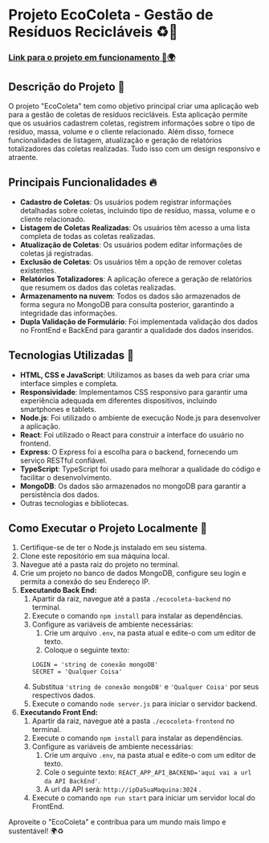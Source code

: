 # Projeto EcoColeta - Gestão de Resíduos Recicláveis ♻️🌱

### [Link para o projeto em funcionamento 🔗🌍](https://ecocoleta.onrender.com/)

## Descrição do Projeto 📝

O projeto "EcoColeta" tem como objetivo principal criar uma aplicação web para a gestão de coletas de resíduos recicláveis. Esta aplicação permite que os usuários cadastrem coletas, registrem informações sobre o tipo de resíduo, massa, volume e o cliente relacionado. Além disso, fornece funcionalidades de listagem, atualização e geração de relatórios totalizadores das coletas realizadas. Tudo isso com um design responsivo e atraente.

## Principais Funcionalidades 🔥

- **Cadastro de Coletas**: Os usuários podem registrar informações detalhadas sobre coletas, incluindo tipo de resíduo, massa, volume e o cliente relacionado.
- **Listagem de Coletas Realizadas**: Os usuários têm acesso a uma lista completa de todas as coletas realizadas.
- **Atualização de Coletas**: Os usuários podem editar informações de coletas já registradas.
- **Exclusão de Coletas**: Os usuários têm a opção de remover coletas existentes.
- **Relatórios Totalizadores**: A aplicação oferece a geração de relatórios que resumem os dados das coletas realizadas.
- **Armazenamento na nuvem**: Todos os dados são armazenados de forma segura no MongoDB para consulta posterior, garantindo a integridade das informações.
- **Dupla Validação de Formulário**: Foi implementada validação dos dados no FrontEnd e BackEnd para garantir a qualidade dos dados inseridos.

## Tecnologias Utilizadas 🔧

- **HTML, CSS e JavaScript**: Utilizamos as bases da web para criar uma interface simples e completa.
- **Responsividade**: Implementamos CSS responsivo para garantir uma experiência adequada em diferentes dispositivos, incluindo smartphones e tablets.
- **Node.js**: Foi utilizado o ambiente de execução Node.js para desenvolver a aplicação.
- **React**: Foi utilizado o React para construir a interface do usuário no frontend.
- **Express**: O Express foi a escolha para o backend, fornecendo um serviço RESTful confiável.
- **TypeScript**: TypeScript foi usado para melhorar a qualidade do código e facilitar o desenvolvimento.
- **MongoDB**: Os dados são armazenados no mongoDB para garantir a persistência dos dados.
- Outras tecnologias e bibliotecas.

## Como Executar o Projeto Localmente 🚀

1. Certifique-se de ter o Node.js instalado em seu sistema.
2. Clone este repositório em sua máquina local.
3. Navegue até a pasta raiz do projeto no terminal.
4. Crie um projeto no banco de dados MongoDB, configure seu login e permita a conexão do seu Endereço IP.
5. **Executando Back End:**
    1. Apartir da raiz, navegue até a pasta `./ecocoleta-backend` no terminal.
    2. Execute o comando `npm install` para instalar as dependências.
    3. Configure as variáveis de ambiente necessárias:
       1. Crie um arquivo `.env`, na pasta atual e edite-o com um editor de texto.
       2. Coloque o seguinte texto: <br>
         ```
         LOGIN = 'string de conexão mongoDB'
         SECRET = 'Qualquer Coisa'
         ```
      3. Substitua `'string de conexão mongoDB'` e `'Qualquer Coisa'` por seus respectivos dados.
    4. Execute o comando `node server.js` para iniciar o servidor backend.
6. **Executando Front End:**
    1. Apartir da raiz, navegue até a pasta `./ecocoleta-frontend` no terminal.
    2. Execute o comando `npm install` para instalar as dependências.
    3. Configure as variáveis de ambiente necessárias:
       1. Crie um arquivo `.env`, na pasta atual e edite-o com um editor de texto.
       2. Cole o seguinte texto: `REACT_APP_API_BACKEND='aqui vai a url da API BackEnd'`.
       3. A url da API será: `http://ipDaSuaMaquina:3024` .
    4. Execute o comando `npm run start` para iniciar um servidor local do FrontEnd.
       
Aproveite o "EcoColeta" e contribua para um mundo mais limpo e sustentável! 🌍♻️

